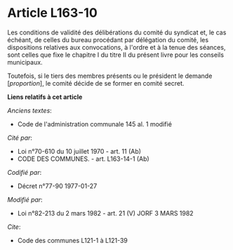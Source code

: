 # Article L163-10

Les conditions de validité des délibérations du comité du syndicat et, le cas échéant, de celles du bureau procédant par
délégation du comité, les dispositions relatives aux convocations, à l'ordre et à la tenue des séances, sont celles que fixe
le chapitre I du titre II du présent livre pour les conseils municipaux.

Toutefois, si le tiers des membres présents ou le président le demande [*proportion*], le comité décide de se former en
comité secret.

**Liens relatifs à cet article**

_Anciens textes_:

  - Code de l'administration communale 145 al. 1 modifié

_Cité par_:

  - Loi n°70-610 du 10 juillet 1970 - art. 11 (Ab)
  - CODE DES COMMUNES. - art. L163-14-1 (Ab)

_Codifié par_:

  - Décret n°77-90 1977-01-27

_Modifié par_:

  - Loi n°82-213 du 2 mars 1982 - art. 21 (V) JORF 3 MARS 1982

_Cite_:

  - Code des communes L121-1 à L121-39
